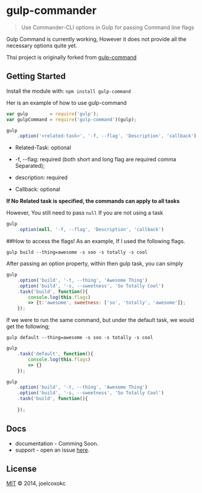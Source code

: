 # gulp-commander 

> Use Commander-CLI options in Gulp for passing Command line flags

Gulp Command is currently working, However it does not provide all the necessary options quite yet.

Thsi project is originally forked from [gulp-command](https://github.com/joelcoxokc/gulp-command)

## Getting Started
Install the module with: `npm install gulp-command`


Her is an example of how to use gulp-command

```javascript
var gulp        = require('gulp');
var gulpCommand = require('gulp-command')(gulp);

gulp
    .option('<related-task>', '-f, --flag', 'Description', 'callback')

```

 - Related-Task: optional

- -f, --flag: required (both short and long flag are required comma Separated);
 - description: required
 - Callback: optional

**If No Related task is specified, the commands can apply to all tasks**

However, You still need to pass ```null``` If you are not using a task


```javascript
gulp
    .option(null, '-f, --flag', 'Description', 'callback')
```

##How to access the flags!
As an example, If I used the following flags. 
```
gulp build --thing=awesome -s soo -s totally -s cool
```

After passing an option property, within then gulp task, you can simply 
```javascript 
gulp
    .option('build', '-t, --thing', 'Awesome Thing')
    .option('build', '-s, --sweetness', 'So Totally Cool')
    .task('build', function(){
        console.log(this.flags)
        => {t:'awesome', sweetness: ['so', 'totally', 'awesome']};
    });
```

If we were to run the same command, but under the default task, we would get the following;
```
gulp default --thing=awesome -s soo -s totally -s cool
```

```javascript
gulp
    .task('default', function(){
        console.log(this.flags)
        => {}
    });

gulp
    .option('build', '-t, --thing', 'Awesome Thing')
    .option('build', '-s, --sweetness', 'So Totally Cool')
    .task('build', function(){
        
    });
```

## Docs

* documentation - Comming Soon.
* support - open an issue [here](https://github.com/JoelCoxOKC/gulp-command/issues).

## License
[MIT](http://opensource.org/licenses/MIT) © 2014, joelcoxokc